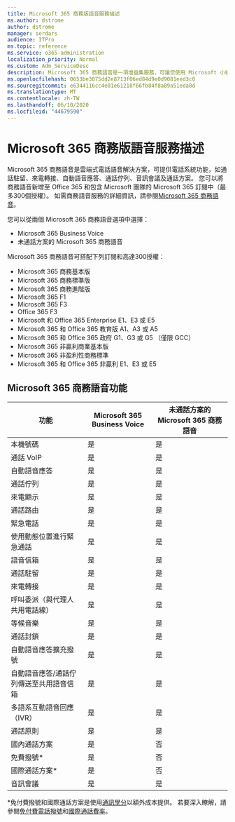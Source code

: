 ```yaml
---
title: Microsoft 365 商務版語音服務描述
ms.author: dstrome
author: dstrome
manager: serdars
audience: ITPro
ms.topic: reference
ms.service: o365-administration
localization_priority: Normal
ms.custom: Adm_ServiceDesc
description: Microsoft 365 商務語音是一項增益集服務，可讓您使用 Microsoft 小組進行電話通話。 這會結合電話系統、國內通話方案、SMS 和音訊會議。
ms.openlocfilehash: 0653be3875dd2e8713f06ed84d9e0d9081eed3c0
ms.sourcegitcommit: e6344116cc4e81e61218f66fb84f8a89a51eda8d
ms.translationtype: MT
ms.contentlocale: zh-TW
ms.lasthandoff: 06/10/2020
ms.locfileid: "44679590"
---
```

# <a name="microsoft-365-business-voice-service-description"></a>Microsoft 365 商務版語音服務描述

Microsoft 365 商務語音是雲端式電話語音解決方案，可提供電話系統功能，如通話駐留、來電轉接、自動語音應答、通話佇列、音訊會議及通話方案。 您可以將商務語音新增至 Office 365 和包含 Microsoft 團隊的 Microsoft 365 訂閱中（最多300個授權）。 如需商務語音服務的詳細資訊，請參閱[Microsoft 365 商務語音](https://docs.microsoft.com/MicrosoftTeams/business-voice/whats-business-voice)。

您可以從兩個 Microsoft 365 商務語音選項中選擇：

- Microsoft 365 Business Voice
- 未通話方案的 Microsoft 365 商務語音

Microsoft 365 商務語音可搭配下列訂閱和高達300授權：

- Microsoft 365 商務基本版
- Microsoft 365 商務標準版
- Microsoft 365 商務進階版
- Microsoft 365 F1
- Microsoft 365 F3
- Office 365 F3
- Microsoft 和 Office 365 Enterprise E1、E3 或 E5
- Microsoft 365 和 Office 365 教育版 A1、A3 或 A5
- Microsoft 365 和 Office 365 政府 G1、G3 或 G5 （僅限 GCC）
- Microsoft 365 非贏利商業基本版
- Microsoft 365 非盈利性商務標準
- Microsoft 365 和 Office 365 非贏利 E1、E3 或 E5

## <a name="microsoft-365-business-voice-features"></a>Microsoft 365 商務語音功能

| **功能**                                            | **Microsoft 365 Business Voice** | **未通話方案的 Microsoft 365 商務語音** |
|--------------------------------------------------------|----------------------------------|-------------------------------------------------------|
| 本機號碼                                          | 是                              | 是                                                   |
| 通話 VoIP                                           | 是                              | 是                                                   |
| 自動語音應答                                        | 是                              | 是                                                   |
| 通話佇列                                             | 是                              | 是                                                   |
| 來電顯示                                              | 是                              | 是                                                   |
| 通話路由                                           | 是                              | 是                                                   |
| 緊急電話                                      | 是                              | 是                                                   |
| 使用動態位置進行緊急通話                | 是                              | 是                                                   |
| 語音信箱                                             | 是                              | 是                                                   |
| 通話駐留                                              | 是                              | 是                                                   |
| 來電轉接                                        | 是                              | 是                                                   |
| 呼叫委派（與代理人共用電話線）   | 是                              | 是                                                   |
| 等候音樂                                          | 是                              | 是                                                   |
| 通話封鎖                                             | 是                              | 是                                                   |
| 自動語音應答擴充撥號                       | 是                              | 是                                                   |
| 自動語音應答/通話佇列傳送至共用語音信箱 | 是                              | 是                                                   |
| 多語系互動語音回應（IVR）          | 是                              | 是                                                   |
| 通話原則                                         | 是                              | 是                                                   |
| 國內通話方案                                  | 是                              | 否                                                    |
| 免費撥號\*                                    | 是                              | 否                                                    |
| 國際通話方案\*                           | 是                              | 否                                                    |
| 音訊會議                                     | 是                              | 是                                                   |
 
\*免付費撥號和國際通話方案是使用[通訊學分](https://docs.microsoft.com/microsoftteams/what-are-communications-credits)以額外成本提供。 若要深入瞭解，請參閱[免付費電話撥號](https://docs.microsoft.com/microsoftteams/toll-free-dialing-limitations-and-restrictions)和[國際通話費率](https://www.microsoft.com/microsoft-365/microsoft-teams/voice-calling?rtc=1#ow-download-rates)。
